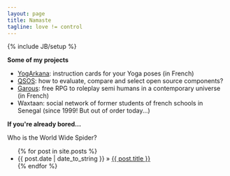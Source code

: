 ```yaml
---
layout: page
title: Namaste
tagline: love != control
---
```

{% include JB/setup %}


__Some of my projects__

* [YogArkana](http://www.yogarkana.com): instruction cards for your Yoga poses (in French)
* [QSOS](/QSOS/about.html): how to evaluate, compare and select open source components?
* [Garous](http://garous.semeteys.org): free RPG to roleplay semi humans in a contemporary universe (in French)
* Waxtaan: social network of former students of french schools in Senegal (since 1999! But out of order today...)

__If you're already bored...__

Who is the World Wide Spider?

<ul class="posts">
  {% for post in site.posts %}
    <li><span>{{ post.date | date_to_string }}</span> &raquo; <a href="{{ BASE_PATH }}{{ post.url }}">{{ post.title }}</a></li>
  {% endfor %}
</ul>
